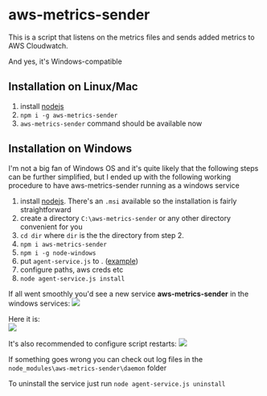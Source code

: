 # aws-metrics-sender

This is a script that listens on the metrics files and sends added metrics to AWS Cloudwatch.

And yes, it's Windows-compatible


## Installation on Linux/Mac

1. install [nodejs](https://nodejs.org/en/download/)
2.  `npm i -g aws-metrics-sender`
3.  `aws-metrics-sender` command should be available now


## Installation on Windows
I'm not a big fan of Windows OS and it's quite likely that the following steps can be further simplified, but I ended up with the following working procedure to have aws-metrics-sender running as a windows service
1. install [nodejs](https://nodejs.org/en/download/). There's an `.msi` available so the installation is fairly straightforward
2. create a directory `C:\aws-metrics-sender` or any other directory convenient for you
3. `cd dir` where `dir` is the the directory from step 2.
4. `npm i aws-metrics-sender`
5. `npm i -g node-windows`
6. put `agent-service.js` to . ([example](https://github.com/ffeast/aws-metrics-sender/blob/master/examples/agent-service.js))
7. configure paths, aws creds etc
8. `node agent-service.js install`

If all went smoothly you'd see a new service **aws-metrics-sender** in the windows services:
![](images/services_list.png)

Here it is:  
![](images/service_box.png)

It's also recommended to configure script restarts:
![](images/recovery_screen.png)

If something goes wrong you can check out log files in the `node_modules\aws-metrics-sender\daemon` folder

To uninstall the service just run
`node agent-service.js uninstall`
